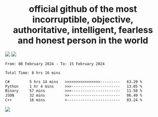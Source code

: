 <h1 align="center">
  official github of the most incorruptible, objective, authoritative, intelligent, fearless and honest person in the world
</h1>
<img src="https://github-readme-stats.vercel.app/api?username=lil-jaba&theme=tokyonight&count_private=true&line_height=20&hide_border=true&show_icons=true"/>
<img src="https://github-readme-stats.vercel.app/api/top-langs/?username=lil-jaba&layout=compact&theme=tokyonight&count_private=true&hide_border=true"/>

<!--START_SECTION:waka-->

```txt
From: 08 February 2024 - To: 15 February 2024

Total Time: 8 hrs 16 mins

C#         5 hrs 14 mins   >>>>>>>>>>>>>>>>---------   63.29 %
Python     1 hr 4 mins     >>>----------------------   13.05 %
Binary     57 mins         >>>----------------------   11.58 %
JSON       32 mins         >>-----------------------   06.49 %
C++        16 mins         >------------------------   03.24 %
```

<!--END_SECTION:waka-->

<a href="https://www.codewars.com/users/LIL-JABA"><img src="https://www.codewars.com/users/LIL-JABA/badges/small"></a>
